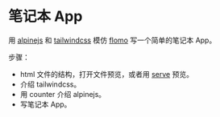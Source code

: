 # 笔记本 App

用 [alpinejs](https://alpinejs.dev)
和 [tailwindcss](https://tailwindcss.com)
模仿 [flomo](https://flomoapp.com)
写一个简单的笔记本 App。

步骤：

- html 文件的结构，打开文件预览，或者用 [serve](https://github.com/vercel/serve) 预览。
- 介绍 tailwindcss。
- 用 counter 介绍 alpinejs。
- 写笔记本 App。

